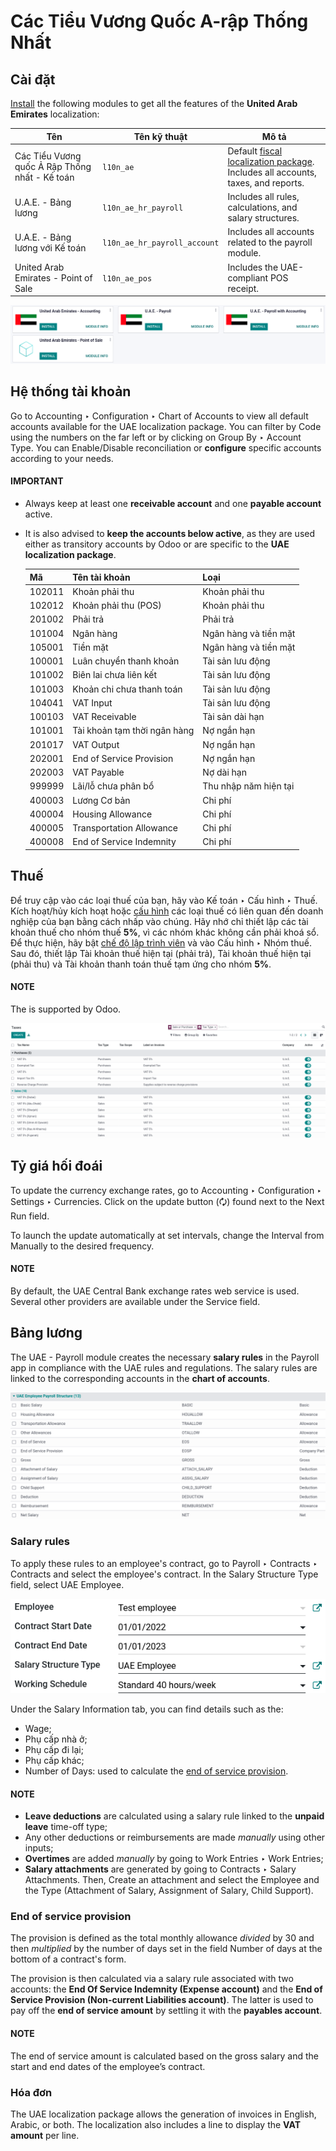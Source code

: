 # Các Tiểu Vương Quốc A-rập Thống Nhất

<a id="uae-installation"></a>

## Cài đặt

[Install](../../general/apps_modules.md#general-install) the following modules to get all the features of the **United Arab
Emirates** localization:

| Tên                                            | Tên kỹ thuật                 | Mô tả                                                                                                             |
|------------------------------------------------|------------------------------|-------------------------------------------------------------------------------------------------------------------|
| Các Tiểu Vương quốc Ả Rập Thống nhất - Kế toán | `l10n_ae`                    | Default [fiscal localization package](../fiscal_localizations.md).<br/>Includes all accounts, taxes, and reports. |
| U.A.E. - Bảng lương                            | `l10n_ae_hr_payroll`         | Includes all rules, calculations, and salary structures.                                                          |
| U.A.E. - Bảng lương với Kế toán                | `l10n_ae_hr_payroll_account` | Includes all accounts related to the payroll module.                                                              |
| United Arab Emirates - Point of Sale           | `l10n_ae_pos`                | Includes the UAE-compliant POS receipt.                                                                           |
![Select the modules to install.](../../../.gitbook/assets/l10n-ae-modules.png)

## Hệ thống tài khoản

Go to Accounting ‣ Configuration ‣ Chart of Accounts to view all default
accounts available for the UAE localization package. You can filter by Code using the
numbers on the far left or by clicking on Group By ‣ Account Type. You can
Enable/Disable reconciliation or **configure** specific accounts according
to your needs.

#### IMPORTANT
- Always keep at least one **receivable account** and one **payable account** active.
- It is also advised to **keep the accounts below active**, as they are used either as transitory
  accounts by Odoo or are specific to the **UAE localization package**.

  |     Mã | Tên tài khoản                | Loại                  |
  |--------|------------------------------|-----------------------|
  | 102011 | Khoản phải thu               | Khoản phải thu        |
  | 102012 | Khoản phải thu (POS)         | Khoản phải thu        |
  | 201002 | Phải trả                     | Phải trả              |
  | 101004 | Ngân hàng                    | Ngân hàng và tiền mặt |
  | 105001 | Tiền mặt                     | Ngân hàng và tiền mặt |
  | 100001 | Luân chuyển thanh khoản      | Tài sản lưu động      |
  | 101002 | Biên lai chưa liên kết       | Tài sản lưu động      |
  | 101003 | Khoản chi chưa thanh toán    | Tài sản lưu động      |
  | 104041 | VAT Input                    | Tài sản lưu động      |
  | 100103 | VAT Receivable               | Tài sản dài hạn       |
  | 101001 | Tài khoản tạm thời ngân hàng | Nợ ngắn hạn           |
  | 201017 | VAT Output                   | Nợ ngắn hạn           |
  | 202001 | End of Service Provision     | Nợ ngắn hạn           |
  | 202003 | VAT Payable                  | Nợ dài hạn            |
  | 999999 | Lãi/lỗ chưa phân bổ          | Thu nhập năm hiện tại |
  | 400003 | Lương Cơ bản                 | Chi phí               |
  | 400004 | Housing Allowance            | Chi phí               |
  | 400005 | Transportation Allowance     | Chi phí               |
  | 400008 | End of Service Indemnity     | Chi phí               |

## Thuế

Để truy cập vào các loại thuế của bạn, hãy vào Kế toán ‣ Cấu hình ‣ Thuế. Kích hoạt/hủy kích hoạt hoặc [cấu hình](../accounting/taxes.md) các loại thuế có liên quan đến doanh nghiệp của bạn bằng cách nhấp vào chúng. Hãy nhớ chỉ thiết lập các tài khoản thuế cho nhóm thuế **5%**, vì các nhóm khác không cần phải khoá sổ. Để thực hiện, hãy bật [chế độ lập trình viên](../../general/developer_mode.md) và vào Cấu hình ‣ Nhóm thuế. Sau đó, thiết lập Tài khoản thuế hiện tại (phải trả), Tài khoản thuế hiện tại (phải thu) và Tài khoản thanh toán thuế tạm ứng cho nhóm **5%**.

#### NOTE
The  is supported by Odoo.

![Preview of the UAE localization package's taxes.](../../../.gitbook/assets/uae-localization-taxes.png)

## Tỷ giá hối đoái

To update the currency exchange rates, go to Accounting ‣ Configuration ‣
Settings ‣ Currencies. Click on the update button (🗘) found next to the
Next Run field.

To launch the update automatically at set intervals, change the Interval from
Manually to the desired frequency.

#### NOTE
By default, the UAE Central Bank exchange rates web service is used. Several other providers are
available under the Service field.

<a id="uae-payroll"></a>

## Bảng lương

The UAE - Payroll module creates the necessary **salary rules** in the Payroll app in
compliance with the UAE rules and regulations. The salary rules are linked to the corresponding
accounts in the **chart of accounts**.

![The UAE Employee Payroll Structure.](../../../.gitbook/assets/uae-localization-salary-rules.png)

### Salary rules

To apply these rules to an employee's contract, go to Payroll ‣ Contracts ‣
Contracts and select the employee's contract. In the Salary Structure Type field,
select UAE Employee.

![Select the Salary Structure Type to apply to the contract.](../../../.gitbook/assets/uae-localization-salary-structure.png)

Under the Salary Information tab, you can find details such as the:

- Wage;
- Phụ cấp nhà ở;
- Phụ cấp đi lại;
- Phụ cấp khác;
- Number of Days: used to calculate the [end of service provision](#uae-end-of-service-provision).

#### NOTE
- **Leave deductions** are calculated using a salary rule linked to the **unpaid leave** time-off
  type;
- Any other deductions or reimbursements are made *manually* using other inputs;
- **Overtimes** are added *manually* by going to Work Entries ‣ Work Entries;
- **Salary attachments** are generated by going to Contracts ‣
  Salary Attachments. Then, Create an attachment and select the Employee
  and the Type (Attachment of Salary, Assignment of Salary, Child Support).

<a id="uae-end-of-service-provision"></a>

### End of service provision

The provision is defined as the total monthly allowance *divided* by 30 and then *multiplied* by the
number of days set in the field Number of days at the bottom of a contract's form.

The provision is then calculated via a salary rule associated with two accounts: the **End Of
Service Indemnity (Expense account)** and the **End of Service Provision (Non-current Liabilities
account)**. The latter is used to pay off the **end of service amount** by settling it with the
**payables account**.

#### NOTE
The end of service amount is calculated based on the gross salary and the start and end dates of
the employee’s contract.

### Hóa đơn

The UAE localization package allows the generation of invoices in English, Arabic, or both. The
localization also includes a line to display the **VAT amount** per line.
